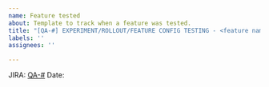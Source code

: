 ```yaml
---
name: Feature tested
about: Template to track when a feature was tested.
title: "[QA-#] EXPERIMENT/ROLLOUT/FEATURE CONFIG TESTING - <feature name>"
labels: ''
assignees: ''

---
```


JIRA: [QA-#](https://mozilla-hub.atlassian.net/browse/QA-#)
Date:
